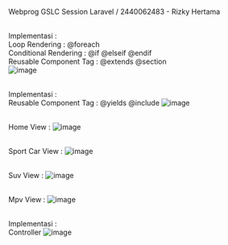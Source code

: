 Webprog GSLC Session Laravel  / 2440062483 - Rizky Hertama
<br><br>

Implementasi : 
<br> Loop Rendering : @foreach
<br> Conditional Rendering : @if @elseif @endif
<br> Reusable Component Tag : @extends @section
<br>
![image](https://user-images.githubusercontent.com/81372683/200244096-9f76eeee-1f02-4672-a30f-31863e43b2ad.png)
<br>
<br>

Implementasi : 
<br> Reusable Component Tag : @yields @include
![image](https://user-images.githubusercontent.com/81372683/200244689-02d339f2-f335-426d-8d10-a539e882298a.png)
<br>
<br>

Home View :
![image](https://user-images.githubusercontent.com/81372683/200244811-eaef5fd3-c69f-4be7-87be-22138f4084ac.png)
<br>
<br>

Sport Car View :
![image](https://user-images.githubusercontent.com/81372683/200244874-e020e8f5-7a43-498e-b541-99e610abee7c.png)
<br>
<br>

 Suv View :
![image](https://user-images.githubusercontent.com/81372683/200245012-1cbd00d8-ef81-494f-b322-062de07bd7ef.png)
<br>
<br>

 Mpv View :
![image](https://user-images.githubusercontent.com/81372683/200245087-db68fff3-bb04-42fa-bb49-d9d74b0ffb99.png)
<br>
<br>

Implementasi : 
<br> Controller
![image](https://user-images.githubusercontent.com/81372683/201524968-1ebaa467-9c3c-41b5-8bc7-0834cc759b67.png)
<br>
<br>
